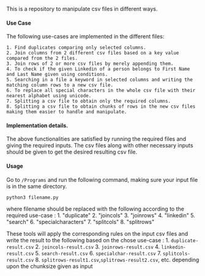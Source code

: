 This is a repository to manipulate csv files in different ways.

#### Use Case
The following use-cases are implemented in the different files:

	1. Find duplicates comparing only selected columns.
	2. Join columns from 2 different csv files based on a key value compared from the 2 files.
	3. Join rows of 2 or more csv files by merely appending them.
	4. To check if the given Linkedin of a person belongs to First Name and Last Name given using conditions.
	5. Searching in a file a keyword in selected columns and writing the matching column rows to a new csv file.
	6. To replace all special characters in the whole csv file with their nearest alphabet using unicode.
	7. Splitting a csv file to obtain only the required columns.
	8. Splitting a csv file to obtain chunks of rows in the new csv files making them easier to handle and manipulate.

#### Implementation details.

The above functionalities are satisfied by running the required files and giving the required inputs. The csv files along with other necessary inputs should be given to get the desired resulting csv file.

#### Usage
Go to `/Programs` and run the following command, making sure your input file is in the same directory.

```bash
python3 filename.py
``` 
where filename should be replaced with the following according to the required use-case :
	1. "duplicate"
	2. "joincols"
	3. "joinrows"
	4. "linkedin"
	5. "search"
	6. "specialcharacters"
	7. "splitcols"
	8. "splitrows"

These tools will apply the corresponding rules on the input csv files and write the result to the following based on the chose use-case :
	1. `duplicate-result.csv`
	2. `joincols-result.csv`
	3. `joinrows-result.csv`
	4. `linkedin-result.csv`
	5. `search-result.csv`
	6. `specialchar-result.csv`
	7. `splitcols-result.csv`
	8. `splitrows-result1.csv`,`splitrows-result2.csv`, etc. depending upon the chunksize given as input
